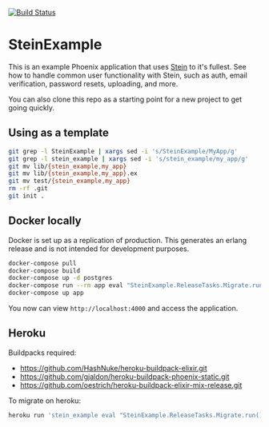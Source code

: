 [![Build Status](https://drone.smartlogic.io/api/badges/smartlogic/stein_example/status.svg)](https://drone.smartlogic.io/smartlogic/stein_example)

# SteinExample

This is an example Phoenix application that uses [Stein](https://github.com/smartlogic/stein) to it's fullest. See how to handle common user functionality with Stein, such as auth, email verification, password resets, uploading, and more.

You can also clone this repo as a starting point for a new project to get going quickly.

## Using as a template

```bash
git grep -l SteinExample | xargs sed -i 's/SteinExample/MyApp/g'
git grep -l stein_example | xargs sed -i 's/stein_example/my_app/g'
git mv lib/{stein_example,my_app}
git mv lib/{stein_example,my_app}.ex
git mv test/{stein_example,my_app}
rm -rf .git
git init .
```

## Docker locally

Docker is set up as a replication of production. This generates an erlang release and is not intended for development purposes.

```bash
docker-compose pull
docker-compose build
docker-compose up -d postgres
docker-compose run --rm app eval "SteinExample.ReleaseTasks.Migrate.run()"
docker-compose up app
```

You now can view `http://localhost:4000` and access the application.

## Heroku

Buildpacks required:

- https://github.com/HashNuke/heroku-buildpack-elixir.git
- https://github.com/gjaldon/heroku-buildpack-phoenix-static.git
- https://github.com/oestrich/heroku-buildpack-elixir-mix-release.git

To migrate on heroku:

```bash
heroku run 'stein_example eval "SteinExample.ReleaseTasks.Migrate.run()"'
```
